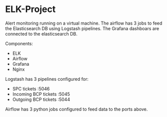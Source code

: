 # ELK-Project

Alert monitoring running on a virtual machine. The airflow has 3 jobs to feed the Elasticsearch DB using Logstash pipelines. The Grafana dashboars are connected to the elasticsearch DB.

Components:
- ELK
- Airflow
- Grafana
- Nginx

Logstash has 3 pipelines configured for:
- SPC tickets :5046
- Incoming BCP tickets :5045
- Outgoing BCP tickets :5044

Airflow has 3 python jobs configured to feed data to the ports above.

